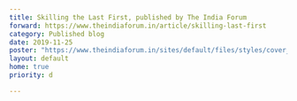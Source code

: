 ```yaml
---
title: Skilling the Last First, published by The India Forum  
forward: https://www.theindiaforum.in/article/skilling-last-first
category: Published blog
date: 2019-11-25
poster: "https://www.theindiaforum.in/sites/default/files/styles/cover_story/public/field/image/2022/06/21/dsc07808-1575621368-1575621368.jpg"
layout: default
home: true
priority: d

---
```

